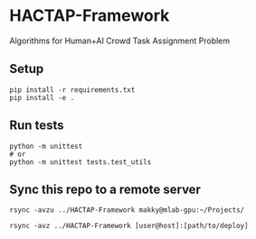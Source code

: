 # HACTAP-Framework
Algorithms for Human+AI Crowd Task Assignment Problem

## Setup
```
pip install -r requirements.txt
pip install -e .
```

## Run tests
```
python -m unittest
# or
python -m unittest tests.test_utils
```

## Sync this repo to a remote server

```
rsync -avzu ../HACTAP-Framework makky@mlab-gpu:~/Projects/
```

```
rsync -avz ../HACTAP-Framework [user@host]:[path/to/deploy]
```
